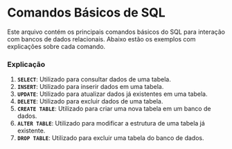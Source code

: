 # Comandos Básicos de SQL

Este arquivo contém os principais comandos básicos do SQL para interação com bancos de dados relacionais. Abaixo estão os exemplos com explicações sobre cada comando.


### Explicação

1. **`SELECT`**: Utilizado para consultar dados de uma tabela.
2. **`INSERT`**: Utilizado para inserir dados em uma tabela.
3. **`UPDATE`**: Utilizado para atualizar dados já existentes em uma tabela.
4. **`DELETE`**: Utilizado para excluir dados de uma tabela.
5. **`CREATE TABLE`**: Utilizado para criar uma nova tabela em um banco de dados.
6. **`ALTER TABLE`**: Utilizado para modificar a estrutura de uma tabela já existente.
7. **`DROP TABLE`**: Utilizado para excluir uma tabela do banco de dados.